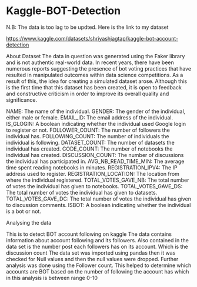 # Kaggle-BOT-Detection

N.B: The data is too lag to be updted. Here is the link to my dataset

https://www.kaggle.com/datasets/shriyashjagtap/kaggle-bot-account-detection

About Dataset
The data in question was generated using the Faker library and is not authentic real-world data. In recent years, there have been numerous reports suggesting the presence of bot voting practices that have resulted in manipulated outcomes within data science competitions. As a result of this, the idea for creating a simulated dataset arose. Although this is the first time that this dataset has been created, it is open to feedback and constructive criticism in order to improve its overall quality and significance.

NAME: The name of the individual.
GENDER: The gender of the individual, either male or female.
EMAIL_ID: The email address of the individual.
IS_GLOGIN: A boolean indicating whether the individual used Google login to register or not.
FOLLOWER_COUNT: The number of followers the individual has.
FOLLOWING_COUNT: The number of individuals the individual is following.
DATASET_COUNT: The number of datasets the individual has created.
CODE_COUNT: The number of notebooks the individual has created.
DISCUSSION_COUNT: The number of discussions the individual has participated in.
AVG_NB_READ_TIME_MIN: The average time spent reading notebooks in minutes.
REGISTRATION_IPV4: The IP address used to register.
REGISTRATION_LOCATION: The location from where the individual registered.
TOTAL_VOTES_GAVE_NB: The total number of votes the individual has given to notebooks.
TOTAL_VOTES_GAVE_DS: The total number of votes the individual has given to datasets.
TOTAL_VOTES_GAVE_DC: The total number of votes the individual has given to discussion comments.
ISBOT: A boolean indicating whether the individual is a bot or not.


Analysing the data

This is to detect BOT account following on kaggle
The data contains information about account following and its followers. Also contained in the data set is the number post each followers has on its account. Which is the discussion count
The data set was imported using pandas then it was checked for Null values and then the null values were dropped.
Further analysis was done using the Follower count. This helped to determine which accounts are BOT based on the number of following the account has which in this analysis is between range 0-10
